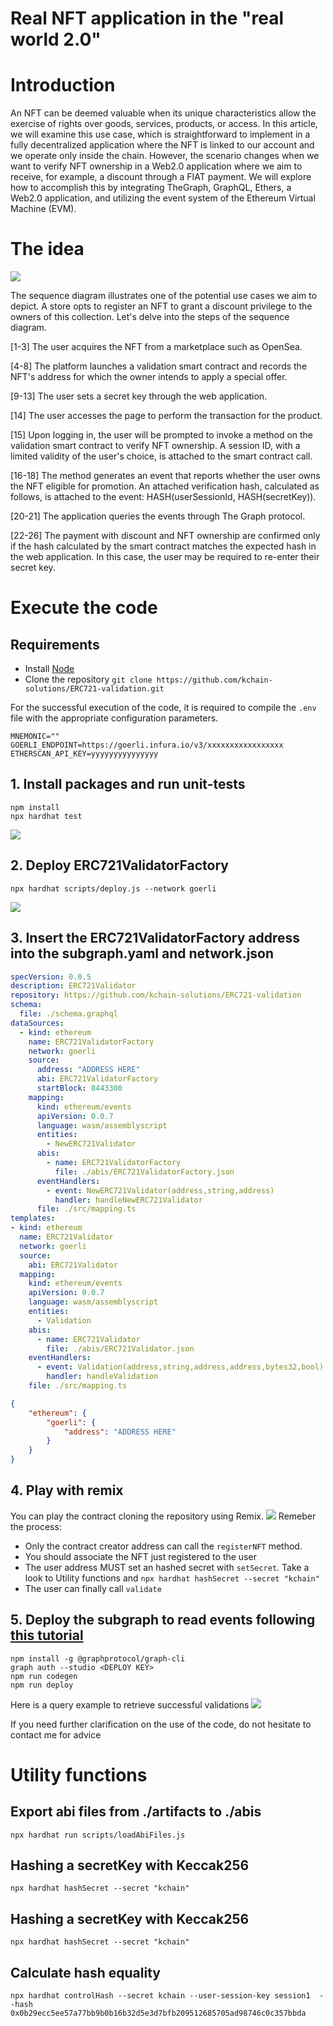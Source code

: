 # Real NFT application in the "real world 2.0"

# Introduction
An NFT can be deemed valuable when its unique characteristics allow the exercise of rights over goods, services, products, or access. In this article, we will examine this use case, which is straightforward to implement in a fully decentralized application where the NFT is linked to our account and we operate only inside the chain. However, the scenario changes when we want to verify NFT ownership in a Web2.0 application where we aim to receive, for example, a discount through a FIAT payment. We will explore how to accomplish this by integrating TheGraph, GraphQL, Ethers, a Web2.0 application, and utilizing the event system of the Ethereum Virtual Machine (EVM).

# The idea
![](./img/erc721validator.svg)

The sequence diagram illustrates one of the potential use cases we aim to depict. A store opts to register an NFT to grant a discount privilege to the owners of this collection. Let's delve into the steps of the sequence diagram.

[1-3] The user acquires the NFT from a marketplace such as OpenSea.

[4-8] The platform launches a validation smart contract and records the NFT's address for which the owner intends to apply a special offer.

[9-13] The user sets a secret key through the web application.

[14] The user accesses the page to perform the transaction for the product.

[15] Upon logging in, the user will be prompted to invoke a method on the validation smart contract to verify NFT ownership. A session ID, with a limited validity of the user's choice, is attached to the smart contract call.

[16-18] The method generates an event that reports whether the user owns the NFT eligible for promotion. An attached verification hash, calculated as follows, is attached to the event: HASH(userSessionId, HASH(secretKey)).

[20-21] The application queries the events through The Graph protocol.

[22-26] The payment with discount and NFT ownership are confirmed only if the hash calculated by the smart contract matches the expected hash in the web application. In this case, the user may be required to re-enter their secret key.

# Execute the code

## Requirements
* Install [Node](https://nodejs.org/en/)
* Clone the repository ```git clone https://github.com/kchain-solutions/ERC721-validation.git```

For the successful execution of the code, it is required to compile the ```.env``` file with the appropriate configuration parameters.
```
MNEMONIC=""
GOERLI_ENDPOINT=https://goerli.infura.io/v3/xxxxxxxxxxxxxxxxx
ETHERSCAN_API_KEY=yyyyyyyyyyyyyyy
```

## 1. Install packages and run unit-tests
```shell
npm install
npx hardhat test
```
![](./img/test.png)

## 2. Deploy ERC721ValidatorFactory

```shell
npx hardhat scripts/deploy.js --network goerli
```

![](./img/deploy.png)

## 3. Insert the ERC721ValidatorFactory address into the subgraph.yaml and network.json

```yaml
specVersion: 0.0.5
description: ERC721Validator
repository: https://github.com/kchain-solutions/ERC721-validation
schema:
  file: ./schema.graphql
dataSources:
  - kind: ethereum
    name: ERC721ValidatorFactory
    network: goerli
    source:
      address: "ADDRESS HERE"
      abi: ERC721ValidatorFactory
      startBlock: 8443300
    mapping:
      kind: ethereum/events
      apiVersion: 0.0.7
      language: wasm/assemblyscript
      entities:
        - NewERC721Validator
      abis:
        - name: ERC721ValidatorFactory
          file: ./abis/ERC721ValidatorFactory.json
      eventHandlers:
        - event: NewERC721Validator(address,string,address)
          handler: handleNewERC721Validator
      file: ./src/mapping.ts
templates:
- kind: ethereum
  name: ERC721Validator
  network: goerli
  source:
    abi: ERC721Validator
  mapping:
    kind: ethereum/events
    apiVersion: 0.0.7
    language: wasm/assemblyscript
    entities:
      - Validation
    abis:
      - name: ERC721Validator
        file: ./abis/ERC721Validator.json
    eventHandlers:
      - event: Validation(address,string,address,address,bytes32,bool)
        handler: handleValidation
    file: ./src/mapping.ts
```

```json
{
    "ethereum": {
        "goerli": {
            "address": "ADDRESS HERE"
        }
    }
}
```
## 4. Play with remix
You can play the contract cloning the repository using Remix.
![](img/remix.png)
Remeber the process: 
* Only the contract creator address can call the ```registerNFT``` method.
* You should associate the NFT just registered to the user
* The user address MUST set an hashed secret with ```setSecret```. Take a look to Utility functions and ```npx hardhat hashSecret --secret "kchain"```
* The user can finally call ```validate```

## 5. Deploy the subgraph to read events following [this tutorial](https://github.com/kchain-solutions/thegraph-simple-blog) 
```shell
npm install -g @graphprotocol/graph-cli
graph auth --studio <DEPLOY KEY>
npm run codegen
npm run deploy
```
Here is a query example to retrieve successful validations
![](./img/thegraph.png)

If you need further clarification on the use of the code, do not hesitate to contact me for advice 

# Utility functions

## Export abi files from ./artifacts to ./abis
```shell
npx hardhat run scripts/loadAbiFiles.js
```

## Hashing a secretKey with Keccak256
```shell
npx hardhat hashSecret --secret "kchain"
``` 

## Hashing a secretKey with Keccak256
```shell
npx hardhat hashSecret --secret "kchain"
``` 

## Calculate hash equality
```shell
npx hardhat controlHash --secret kchain --user-session-key session1  --hash 0x0b29ecc5ee57a77bb9b0b16b32d5e3d7bfb209512685705ad98746c0c357bbda
```
